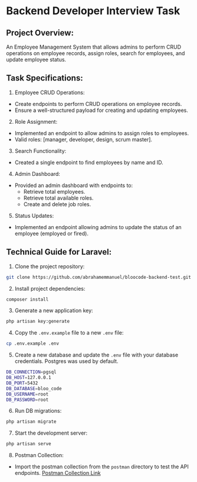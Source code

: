 # Backend Developer Interview Task

## Project Overview:

An Employee Management System that allows admins to perform CRUD operations on employee records, assign roles, search for employees, and update employee status.

## Task Specifications:

1. Employee CRUD Operations:

-   Create endpoints to perform CRUD operations on employee records.
-   Ensure a well-structured payload for creating and updating employees.

2. Role Assignment:

-   Implemented an endpoint to allow admins to assign roles to employees.
-   Valid roles: [manager, developer, design, scrum master].

3. Search Functionality:

-   Created a single endpoint to find employees by name and ID.

4. Admin Dashboard:

-   Provided an admin dashboard with endpoints to:
    -   Retrieve total employees.
    -   Retrieve total available roles.
    -   Create and delete job roles.

5. Status Updates:

-   Implemented an endpoint allowing admins to update the status of an employee (employed or fired).

## Technical Guide for Laravel:

1. Clone the project repository:

```bash
git clone https://github.com/abrahamemmanuel/bloocode-backend-test.git
```

2. Install project dependencies:

```bash
composer install
```

3. Generate a new application key:

```bash
php artisan key:generate
```

4. Copy the `.env.example` file to a new `.env` file:

```bash
cp .env.example .env
```

5. Create a new database and update the `.env` file with your database credentials. Postgres was used by default.

```bash
DB_CONNECTION=pgsql
DB_HOST=127.0.0.1
DB_PORT=5432
DB_DATABASE=bloo_code
DB_USERNAME=root
DB_PASSWORD=root
```

6. Run DB migrations:

```bash
php artisan migrate
```

7. Start the development server:

```bash
php artisan serve
```

8. Postman Collection:

-   Import the postman collection from the `postman` directory to test the API endpoints.
    [Postman Collection Link](https://documenter.getpostman.com/view/5744463/2sA35EZ2yG)
